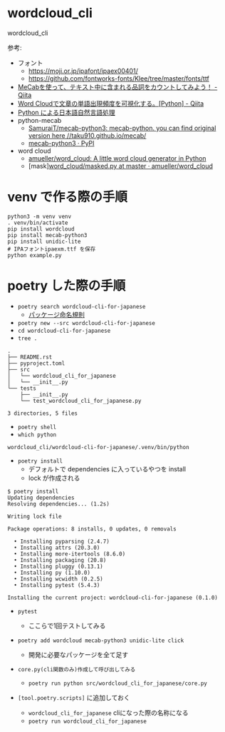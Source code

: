 # wordcloud_cli
wordcloud_cli


参考:

- フォント
    - https://moji.or.jp/ipafont/ipaex00401/
    - https://github.com/fontworks-fonts/Klee/tree/master/fonts/ttf
- [MeCabを使って、テキスト中に含まれる品詞をカウントしてみよう！ - Qiita](https://qiita.com/yonedaco/items/27e1ad19132c9f1c9180)
- [Word Cloudで文章の単語出現頻度を可視化する。[Python] - Qiita](https://qiita.com/kenmatsu4/items/9b6ac74f831443d29074)
- [Python による日本語自然言語処理](http://www.nltk.org/book-jp/ch12.html)
- python-mecab
    - [SamuraiT/mecab-python3: mecab-python. you can find original version here //taku910.github.io/mecab/](https://github.com/SamuraiT/mecab-python3#common-issues)
    - [mecab-python3 · PyPI](https://pypi.org/project/mecab-python3/)
- word cloud
    - [amueller/word_cloud: A little word cloud generator in Python](https://github.com/amueller/word_cloud#examples)
    - [mask][word_cloud/masked.py at master · amueller/word_cloud](https://github.com/amueller/word_cloud/blob/master/examples/masked.py)
  
# venv で作る際の手順 

```
python3 -m venv venv
. venv/bin/activate
pip install wordcloud
pip install mecab-python3
pip install unidic-lite
# IPAフォントipaexm.ttf を保存
python example.py
```

# poetry した際の手順
- `poetry search wordcloud-cli-for-japanese`
  - [パッケージ命名規則](https://www.python.org/dev/peps/pep-0008/#package-and-module-names)
- `poetry new --src wordcloud-cli-for-japanese`
- `cd wordcloud-cli-for-japanese`
- `tree .`

```
.
├── README.rst
├── pyproject.toml
├── src
│   └── wordcloud_cli_for_japanese
│   └── __init__.py
└── tests
    ├── __init__.py
    └── test_wordcloud_cli_for_japanese.py

3 directories, 5 files
```

- `poetry shell`
- `which python`

```
wordcloud_cli/wordcloud-cli-for-japanese/.venv/bin/python
```

- `poetry install`
  - デフォルトで dependencies に入っているやつを install
  - lock が作成される

```
$ poetry install
Updating dependencies
Resolving dependencies... (1.2s)

Writing lock file

Package operations: 8 installs, 0 updates, 0 removals

  • Installing pyparsing (2.4.7)
  • Installing attrs (20.3.0)
  • Installing more-itertools (8.6.0)
  • Installing packaging (20.8)
  • Installing pluggy (0.13.1)
  • Installing py (1.10.0)
  • Installing wcwidth (0.2.5)
  • Installing pytest (5.4.3)

Installing the current project: wordcloud-cli-for-japanese (0.1.0)
```

- `pytest`
  - ここらで1回テストしてみる
- `poetry add wordcloud mecab-python3 unidic-lite click`
  - 開発に必要なパッケージを全て足す
- `core.py(cli関数のみ)作成して呼び出してみる`
  - `poetry run python src/wordcloud_cli_for_japanese/core.py`
  
- `[tool.poetry.scripts]` に追加しておく
  - `wordcloud_cli_for_japanese` cliになった際の名称になる
  - `poetry run wordcloud_cli_for_japanese`
  